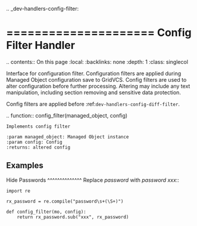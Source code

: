 .. _dev-handlers-config-filter:

=====================
Config Filter Handler
=====================

.. contents:: On this page
    :local:
    :backlinks: none
    :depth: 1
    :class: singlecol

Interface for configuration filter. Configuration filters are
applied during Managed Object configuration save to GridVCS.
Config filters are used to alter configuration before further processing.
Altering may include any text manipulation, including section removing
and sensitive data protection.

Config filters are applied before :ref:`dev-handlers-config-diff-filter`.

.. function:: config_filter(managed_object, config)

    Implements config filter

    :param managed_object: Managed Object instance
    :param config: Config
    :returns: altered config

Examples
--------

Hide Passwords
^^^^^^^^^^^^^^
Replace *password <mypass>* with *password xxx*::

    import re

    rx_password = re.compile("password\s+(\S+)")

    def config_filter(mo, config):
        return rx_password.sub("xxx", rx_password)
